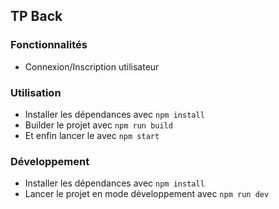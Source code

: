 ## TP Back

### Fonctionnalités

- Connexion/Inscription utilisateur

### Utilisation

- Installer les dépendances avec `npm install`
- Builder le projet avec `npm run build`
- Et enfin lancer le avec `npm start`

### Développement

- Installer les dépendances avec `npm install`
- Lancer le projet en mode développement avec `npm run dev`